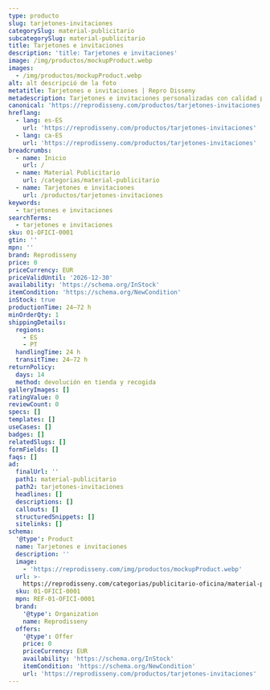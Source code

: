 ```yaml
---
type: producto
slug: tarjetones-invitaciones
categorySlug: material-publicitario
subcategorySlug: material-publicitario
title: Tarjetones e invitaciones
description: 'title: Tarjetones e invitaciones'
image: /img/productos/mockupProduct.webp
images:
  - /img/productos/mockupProduct.webp
alt: alt descripció de la foto
metatitle: Tarjetones e invitaciones | Repro Disseny
metadescription: Tarjetones e invitaciones personalizadas con calidad profesional en Cataluña.
canonical: 'https://reprodisseny.com/productos/tarjetones-invitaciones'
hreflang:
  - lang: es-ES
    url: 'https://reprodisseny.com/productos/tarjetones-invitaciones'
  - lang: ca-ES
    url: 'https://reprodisseny.com/productos/tarjetones-invitaciones'
breadcrumbs:
  - name: Inicio
    url: /
  - name: Material Publicitario
    url: /categorias/material-publicitario
  - name: Tarjetones e invitaciones
    url: /productos/tarjetones-invitaciones
keywords:
  - tarjetones e invitaciones
searchTerms:
  - tarjetones e invitaciones
sku: 01-OFICI-0001
gtin: ''
mpn: ''
brand: Reprodisseny
price: 0
priceCurrency: EUR
priceValidUntil: '2026-12-30'
availability: 'https://schema.org/InStock'
itemCondition: 'https://schema.org/NewCondition'
inStock: true
productionTime: 24–72 h
minOrderQty: 1
shippingDetails:
  regions:
    - ES
    - PT
  handlingTime: 24 h
  transitTime: 24–72 h
returnPolicy:
  days: 14
  method: devolución en tienda y recogida
galleryImages: []
ratingValue: 0
reviewCount: 0
specs: []
templates: []
useCases: []
badges: []
relatedSlugs: []
formFields: []
faqs: []
ad:
  finalUrl: ''
  path1: material-publicitario
  path2: tarjetones-invitaciones
  headlines: []
  descriptions: []
  callouts: []
  structuredSnippets: []
  sitelinks: []
schema:
  '@type': Product
  name: Tarjetones e invitaciones
  description: ''
  image:
    - 'https://reprodisseny.com/img/productos/mockupProduct.webp'
  url: >-
    https://reprodisseny.com/categorias/publicitario-oficina/material-publicitario/tarjetones-invitaciones
  sku: 01-OFICI-0001
  mpn: REF-01-OFICI-0001
  brand:
    '@type': Organization
    name: Reprodisseny
  offers:
    '@type': Offer
    price: 0
    priceCurrency: EUR
    availability: 'https://schema.org/InStock'
    itemCondition: 'https://schema.org/NewCondition'
    url: 'https://reprodisseny.com/productos/tarjetones-invitaciones'
---
```


